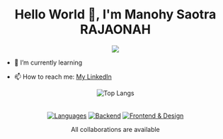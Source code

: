 <h1 align="center">Hello World  👋, I'm Manohy Saotra RAJAONAH</h1>
<p align=center>  
  <img src='https://readme-typing-svg.herokuapp.com?font=Product+Sans&center=true&color=%3d348b&lines=And+I+LOVE+TO+PROGRAM💻'/>
</p>


- 🌱 I’m currently learning

- <p>📫 How to reach me:  <a href="https://www.linkedin.com/in/manohy-saotra-rajaonah-b57ab7223/">My LinkedIn</a></p>
<div align="center">

![Top Langs](https://github-readme-stats.vercel.app/api/top-langs/?username=manohySr&theme=dracula&hide=css,scss,less,html,objective-c,ejs,ruby&layout=compact&hide_progress=true)
<br><br><br>
[![Languages](https://skillicons.dev/icons?i=html,css,js,java,python)](https://skillicons.dev)
[![Backend](https://skillicons.dev/icons?i=nodejs,express)](https://skillicons.dev)
[![Frontend & Design](https://skillicons.dev/icons?i=react)](https://skillicons.dev)

<p>All collaborations are available</p>
</div>






